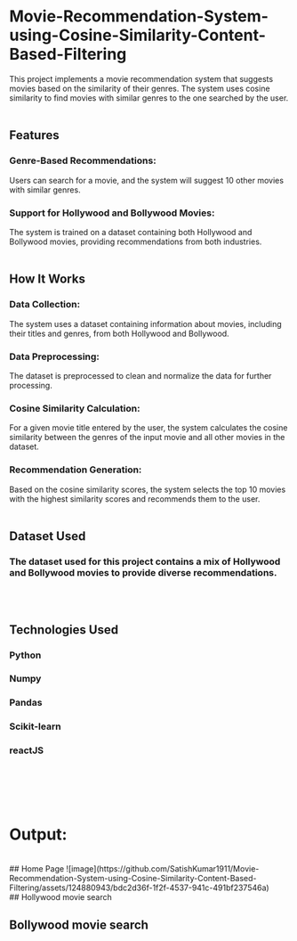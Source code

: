 # Movie-Recommendation-System-using-Cosine-Similarity-Content-Based-Filtering
This project implements a movie recommendation system that suggests movies based on the similarity of their genres. The system uses cosine similarity to find movies with similar genres to the one searched by the user.
<br><br>
## Features
### Genre-Based Recommendations: 
Users can search for a movie, and the system will suggest 10 other movies with similar genres.
### Support for Hollywood and Bollywood Movies: 
The system is trained on a dataset containing both Hollywood and Bollywood movies, providing recommendations from both industries.
<br><br>
## How It Works
### Data Collection: 
The system uses a dataset containing information about movies, including their titles and genres, from both Hollywood and Bollywood.
### Data Preprocessing: 
The dataset is preprocessed to clean and normalize the data for further processing.
### Cosine Similarity Calculation: 
For a given movie title entered by the user, the system calculates the cosine similarity between the genres of the input movie and all other movies in the dataset.
### Recommendation Generation: 
Based on the cosine similarity scores, the system selects the top 10 movies with the highest similarity scores and recommends them to the user.
<br><br>
## Dataset Used
### The dataset used for this project contains a mix of Hollywood and Bollywood movies to provide diverse recommendations.
<br><br>
## Technologies Used
### Python
### Numpy
### Pandas
### Scikit-learn
### reactJS
<br><br><br><br>

# Output:
<br>
## Home Page
![image](https://github.com/SatishKumar1911/Movie-Recommendation-System-using-Cosine-Similarity-Content-Based-Filtering/assets/124880943/bdc2d36f-1f2f-4537-941c-491bf237546a)
<br>
## Hollywood movie search


## Bollywood movie search
